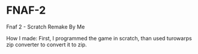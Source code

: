# FNAF-2
Fnaf 2 - Scratch Remake By Me

How I made:
First, I programmed the game in scratch, than used turowarps zip converter to convert it to zip.
